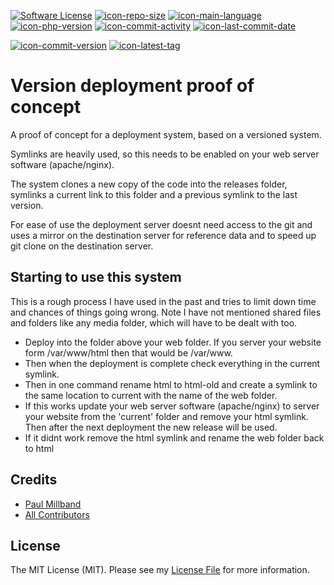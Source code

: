 [![Software License][icon-license]](LICENSE.md)
[![icon-repo-size]](#)
[![icon-main-language]](#)
[![icon-php-version]](docker/dev/Dockerfile)
[![icon-commit-activity]](../../commits)
[![icon-last-commit-date]](../../commits)


[![icon-commit-version]](../../releases)
[![icon-latest-tag]](../../releases)

# Version deployment proof of concept
A proof of concept for a deployment system, based on a versioned system.

Symlinks are heavily used, so this needs to be enabled on your web server software (apache/nginx).

The system clones a new copy of the code into the releases folder, symlinks a current link to this folder and a previous
symlink to the last version.

For ease of use the deployment server doesnt need access to the git and uses a mirror on the destination server for
reference data and to speed up git clone on the destination server. 

## Starting to use this system
This is a rough process I have used in the past and tries to limit down time and chances of things going wrong. Note I
have not mentioned shared files and folders like any media folder, which will have to be dealt with too.
- Deploy into the folder above your web folder. If you server your website form /var/www/html then that would be
/var/www.
- Then when the deployment is complete check everything in the current symlink.
- Then in one command rename html to
html-old and create a symlink to the same location to current with the name of the web folder.
- If this works update your web server software (apache/nginx) to server your website from the 'current' folder and
remove your html symlink. Then after the next deployment the new release will be used. 
- If it didnt work remove the html symlink and rename the web folder back to html

## Credits

- [Paul Millband][link-author]
- [All Contributors][link-contributors]

## License

The MIT License (MIT). Please see my [License File](LICENSE.md) for more information.

[icon-license]: https://img.shields.io/badge/license-MIT-brightgreen.svg?style=flat-square
[icon-repo-size]: https://img.shields.io/github/repo-size/yorick2/versioned-deployment
[icon-main-language]: https://img.shields.io/github/languages/top/yorick2/versioned-deployment
[icon-commit-version]: https://img.shields.io/github/release/yorick2/versioned-deployment
[icon-latest-tag]: https://img.shields.io/github/tag-pre/yorick2/versioned-deployment
[icon-php-version]: https://img.shields.io/badge/PHP-7.2-blue
[icon-commit-activity]: https://img.shields.io/github/commit-activity/m/yorick2/versioned-deployment
[icon-last-commit-date]: https://img.shields.io/github/last-commit/yorick2/versioned-deployment
[link-author]: https://github.com/yorick2
[link-contributors]: ../../contributors
